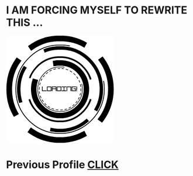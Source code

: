 # I AM FORCING MYSELF TO REWRITE THIS ...

![](./updatess.gif)

# Previous Profile [CLICK](./README-2022.md)
